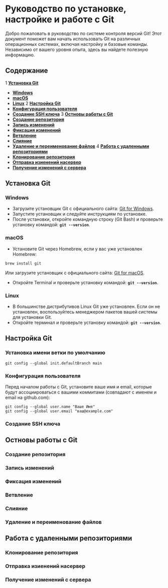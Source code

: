 # Руководство по установке, настройке и работе с Git

Добро пожаловать в руководство по системе контроля версий Git! Этот документ поможет вам начать использовать Git на различных операционных системах, включая настройку и базовые команды. Независимо от вашего уровня опыта, здесь вы найдете полезную информацию.

## Содержание
1 **<u>Установка Git</u>**
 - **<u>Windows</u>**
 - **<u>macOS</u>**
 - **<u>Linux</u>**
2 **<u>Настройка Git</u>**
 - **<u>Конфигурация пользователя</u>**
 - **<u>Создание SSH ключа</u>**
3 **<u>Остновы работы с Git</u>**
 - **<u>Создание репозитория</u>**
 - **<u>Запись изменений</u>**
 - **<u>Фиксация изменений</u>**
 - **<u>Ветвление</u>**
 - **<u>Слияние</u>**
 - **<u>Удаление и переименование файлов</u>**
4 **<u>Работа с удаленными репозиториями</u>**
 - **<u>Клонирование репозитория</u>**
 - **<u>Отправка изиенений насервер</u>**
 - **<u>Получение изменений с сервера</u>**

## Установка Git
### Windows
- Загрузите установщик Git с официального сайта: <a href= "https://gitforwindows.org/">Git for Windows</a>.
- Запустите установщик и следуйте инструкциям по установке.
- После установки, откройте командную строку (Git Bash) и проверьте установку командой: **`git --version`**.
### macOS
- Установите Git через Homebrew, если у вас уже установлен Homebrew:
```
brew install git
```
Или загрузите установщик с официального сайта: <a href= "https://git-scm.com/download/mac">Git for macOS</a>.

- Откройте Terminal и проверьте установку командой: **`git --version`**.
### Linux
- В большинстве дистрибутивов Linux Git уже установлен. Если он не установлен, воспользуйтесь менеджером пакетов вашей системы для установки Git.
- Откройте терминал и проверьте установку командой: **`git --version`**.
## Настройка Git
### Установка имени ветки по умолчанию
```
git config --global init.defaultBranch main
```
### Конфигурация пользователя
Перед началом работы с Git, установите ваше имя и email, которые будут ассоциироваться с вашими коммитами (совпадают с именем и email на github.com):
```
git config --global user.name "Ваше Имя"
git config --global user.email "ваш@example.com"
```
### Создание SSH ключа
## Остновы работы с Git
### Создание репозитория
### Запись изменений
### Фиксация изменений
### Ветвление
### Слияние
### Удаление и переименование файлов
## Работа с удаленными репозиториями
### Клонирование репозитория
### Отправка изиенений насервер
### Получение изменений с сервера